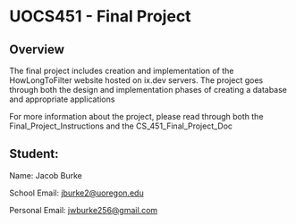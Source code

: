 # UOCS451 - Final Project #

## Overview

The final project includes creation and implementation of the HowLongToFilter website hosted on ix.dev servers. The project goes through both the design and implementation phases of creating a database and appropriate applications

For more information about the project, please read through both the Final_Project_Instructions and the CS_451_Final_Project_Doc

## Student:

Name: Jacob Burke

School Email: jburke2@uoregon.edu

Personal Email: jwburke256@gmail.com

